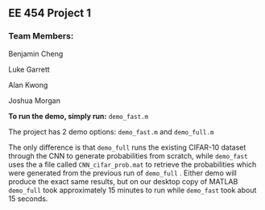 ## EE 454 Project 1
### Team Members:
Benjamin Cheng

Luke Garrett

Alan Kwong

Joshua Morgan

**To run the demo, simply run:** `demo_fast.m`

The project has 2 demo options: `demo_fast.m` and `demo_full.m` 

The only difference is that `demo_full` runs the existing CIFAR-10 dataset through the CNN to generate probabilities from scratch, while `demo_fast` uses the a file called `CNN_cifar_prob.mat` to retrieve the probabilities which were generated from the previous run of `demo_full` .
Either demo will produce the exact same results, but on our desktop copy of MATLAB `demo_full` took approximately 15 minutes to run while `demo_fast` took about 15 seconds.